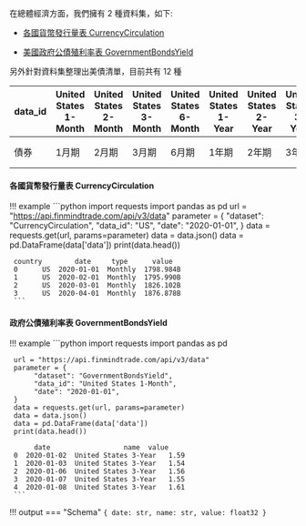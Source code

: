 在總體經濟方面，我們擁有 2 種資料集，如下:

- [各國貨幣發行量表 CurrencyCirculation](https://finmind.github.io/tutor/Macroeconomy/#currencycirculation)

- [美國政府公債殖利率表 GovernmentBondsYield](https://finmind.github.io/tutor/Macroeconomy/#governmentbondsyield)

另外針對資料集整理出美債清單，目前共有 12 種

| data_id 	| United States 1-Month 	| United States 2-Month 	| United States 3-Month 	| United States 6-Month 	| United States 1-Year 	| United States 2-Year 	| United States 3-Year 	| United States 5-Year 	| United States 7-Year 	| United States 10-Year 	| United States 20-Year 	| United States 30-Year 	|
|---------	|-----------------------	|-----------------------	|-----------------------	|-----------------------	|----------------------	|----------------------	|----------------------	|----------------------	|----------------------	|-----------------------	|-----------------------	|-----------------------	|
| 債券    	| 1月期                	| 2月期                	| 3月期                	| 6月期                	| 1年期               	| 2年期               	| 3年期               	| 5年期               	| 7年期               	| 10年期                	| 20年期                	| 30年期                	|


#### 各國貨幣發行量表 CurrencyCirculation

!!! example
     ```python
     import requests
     import pandas as pd
     url = "https://api.finmindtrade.com/api/v3/data"
     parameter = {
          "dataset": "CurrencyCirculation",
          "data_id": "US",
          "date": "2020-01-01",
     }
     data = requests.get(url, params=parameter)
     data = data.json()
     data = pd.DataFrame(data['data'])
     print(data.head())

     country        date     type      value
     0      US  2020-01-01  Monthly  1798.984B
     1      US  2020-02-01  Monthly  1795.990B
     2      US  2020-03-01  Monthly  1826.102B
     3      US  2020-04-01  Monthly  1876.878B
     ```

#### 政府公債殖利率表 GovernmentBondsYield

!!! example
     ```python
     import requests
     import pandas as pd

     url = "https://api.finmindtrade.com/api/v3/data"
     parameter = {
          "dataset": "GovernmentBondsYield",
          "data_id": "United States 1-Month",
          "date": "2020-01-01",
     }
     data = requests.get(url, params=parameter)
     data = data.json()
     data = pd.DataFrame(data['data'])
     print(data.head())

          date                  name  value
     0  2020-01-02  United States 3-Year   1.59
     1  2020-01-03  United States 3-Year   1.54
     2  2020-01-06  United States 3-Year   1.56
     3  2020-01-07  United States 3-Year   1.55
     4  2020-01-08  United States 3-Year   1.61
     ```
!!! output
    === "Schema"
        ```
        {
            date: str,
            name: str,
            value: float32
        }
        ```